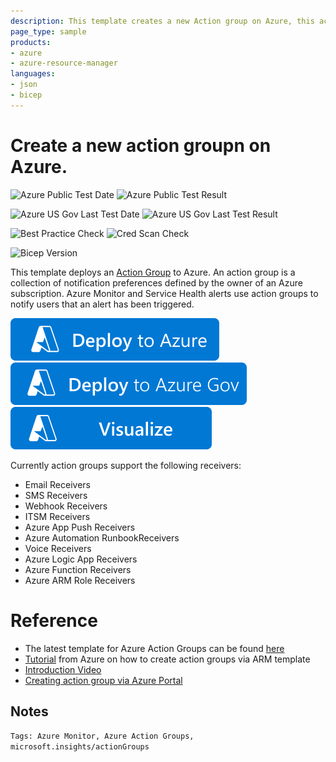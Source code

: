 ```yaml
---
description: This template creates a new Action group on Azure, this action group can be then used for configuring alerts on Azure.
page_type: sample
products:
- azure
- azure-resource-manager
languages:
- json
- bicep
---
```

# Create a new action groupn on Azure.

![Azure Public Test Date](https://azurequickstartsservice.blob.core.windows.net/badges/demos/monitor-action-groups/PublicLastTestDate.svg)
![Azure Public Test Result](https://azurequickstartsservice.blob.core.windows.net/badges/demos/monitor-action-groups/PublicDeployment.svg)

![Azure US Gov Last Test Date](https://azurequickstartsservice.blob.core.windows.net/badges/demos/monitor-action-groups/FairfaxLastTestDate.svg)
![Azure US Gov Last Test Result](https://azurequickstartsservice.blob.core.windows.net/badges/demos/monitor-action-groups/FairfaxDeployment.svg)

![Best Practice Check](https://azurequickstartsservice.blob.core.windows.net/badges/demos/monitor-action-groups/BestPracticeResult.svg)
![Cred Scan Check](https://azurequickstartsservice.blob.core.windows.net/badges/demos/monitor-action-groups/CredScanResult.svg)

![Bicep Version](https://azurequickstartsservice.blob.core.windows.net/badges/demos/monitor-action-groups/BicepVersion.svg)

This template deploys an [Action Group](https://docs.microsoft.com/azure/azure-monitor/platform/action-groups) to Azure. An action group is a collection of notification preferences defined by the owner of an Azure subscription. Azure Monitor and Service Health alerts use action groups to notify users that an alert has been triggered.

[![Deploy To Azure](https://raw.githubusercontent.com/Azure/azure-quickstart-templates/master/1-CONTRIBUTION-GUIDE/images/deploytoazure.svg?sanitize=true)](https://portal.azure.com/#create/Microsoft.Template/uri/https%3A%2F%2Fraw.githubusercontent.com%2FAzure%2Fazure-quickstart-templates%2Fmaster%2Fdemos%2Fmonitor-action-groups%2Fazuredeploy.json)  [![Deploy To Azure US Gov](https://raw.githubusercontent.com/Azure/azure-quickstart-templates/master/1-CONTRIBUTION-GUIDE/images/deploytoazuregov.svg?sanitize=true)](https://portal.azure.us/#create/Microsoft.Template/uri/https%3A%2F%2Fraw.githubusercontent.com%2FAzure%2Fazure-quickstart-templates%2Fmaster%2Fdemos%2Fmonitor-action-groups%2Fazuredeploy.json)  [![Visualize](https://raw.githubusercontent.com/Azure/azure-quickstart-templates/master/1-CONTRIBUTION-GUIDE/images/visualizebutton.svg?sanitize=true)](http://armviz.io/#/?load=https%3A%2F%2Fraw.githubusercontent.com%2FAzure%2Fazure-quickstart-templates%2Fmaster%2Fdemos%2Fmonitor-action-groups%2Fazuredeploy.json)

Currently action groups support the following receivers:
- Email Receivers
- SMS Receivers
- Webhook Receivers
- ITSM Receivers
- Azure App Push Receivers
- Azure Automation RunbookReceivers
- Voice Receivers
- Azure Logic App Receivers
- Azure Function Receivers
- Azure ARM Role Receivers

# Reference

- The latest template for Azure Action Groups can be found [here](https://docs.microsoft.com/azure/templates/microsoft.insights/2019-06-01/actiongroups)
- [Tutorial](https://docs.microsoft.com/azure/azure-monitor/platform/action-groups-create-resource-manager-template) from Azure on how to create action groups via ARM template
- [Introduction Video](https://azure.microsoft.com/resources/videos/azure-friday-azure-monitor-action-groups/)
- [Creating action group via Azure Portal](https://docs.microsoft.com/azure/azure-monitor/platform/action-groups)

## Notes
`Tags: Azure Monitor, Azure Action Groups, microsoft.insights/actionGroups`
